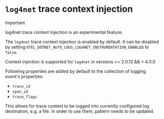 # `log4net` trace context injection

> [!IMPORTANT]
> log4net trace context injection is an experimental feature.

The `log4net` trace context injection is enabled by default. It can be disabled by setting `OTEL_DOTNET_AUTO_LOGS_LOG4NET_INSTRUMENTATION_ENABLED` to `false`.

Context injection is supported for `log4net` in versions >= 2.0.13 && < 4.0.0

Following properties are added by default to the collection of logging event's properties:

- `trace_id`
- `span_id`
- `trace_flags`

This allows for trace context to be logged into currently configured log destination, e.g. a file.
In order to use them, pattern needs to be updated.